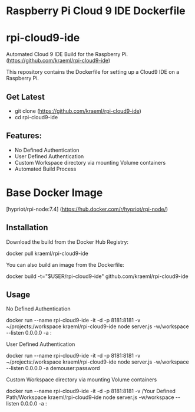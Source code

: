 # Raspberry Pi Cloud 9 IDE Dockerfile

# rpi-cloud9-ide

Automated Cloud 9 IDE Build for the Raspberry Pi. (<https://github.com/kraeml/rpi-cloud9-ide>)

This repository contains the Dockerfile for setting up a Cloud9 IDE on a Raspberry Pi.

## Get Latest

- git clone (<https://github.com/kraeml/rpi-cloud9-ide>)
- cd rpi-cloud9-ide

## Features:

- No Defined Authentication
- User Defined Authentication
- Custom Workspace directory via mounting Volume containers
- Automated Build Process

# Base Docker Image

[hypriot/rpi-node:7.4] (<https://hub.docker.com/r/hypriot/rpi-node/>)

## Installation

Download the build from the Docker Hub Registry:

docker pull kraeml/rpi-cloud9-ide

You can also build an image from the Dockerfile:

docker build -t="$USER/rpi-cloud9-ide" github.com/kraeml/rpi-cloud9-ide

## Usage

No Defined Authentication

docker run --name rpi-cloud9-ide -it -d -p 8181:8181 -v ~/projects:/workspace kraeml/rpi-cloud9-ide node server.js -w/workspace --listen 0.0.0.0 -a :

User Defined Authentication

docker run --name rpi-cloud9-ide -it -d -p 8181:8181 -v ~/projects:/workspace kraeml/rpi-cloud9-ide node server.js -w/workspace --listen 0.0.0.0 -a demouser:password

Custom Workspace directory via mounting Volume containers

docker run --name rpi-cloud9-ide -it -d -p 8181:8181 -v /Your Defined Path/Workspace kraeml/rpi-cloud9-ide node server.js -w/workspace --listen 0.0.0.0 -a :
